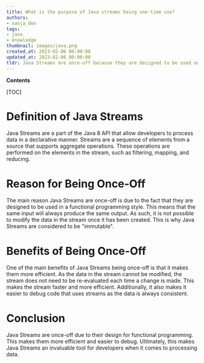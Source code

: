 ```yaml
---
title: What is the purpose of Java streams being one-time use?
authors:
- nanja_dev
tags:
- java
- knowledge
thumbnail: images/java.png
created_at: 2023-02-06 00:00:00
updated_at: 2023-02-06 00:00:00
tldr: Java Streams are once-off because they are designed to be used only once and cannot be reused.
---
```


**Contents**

[TOC]

# Definition of Java Streams
Java Streams are a part of the Java 8 API that allow developers to process data in a declarative manner. Streams are a sequence of elements from a source that supports aggregate operations. These operations are performed on the elements in the stream, such as filtering, mapping, and reducing.

# Reason for Being Once-Off
The main reason Java Streams are once-off is due to the fact that they are designed to be used in a functional programming style. This means that the same input will always produce the same output. As such, it is not possible to modify the data in the stream once it has been created. This is why Java Streams are considered to be "immutable".

# Benefits of Being Once-Off
One of the main benefits of Java Streams being once-off is that it makes them more efficient. As the data in the stream cannot be modified, the stream does not need to be re-evaluated each time a change is made. This makes the stream faster and more efficient. Additionally, it also makes it easier to debug code that uses streams as the data is always consistent.

# Conclusion
Java Streams are once-off due to their design for functional programming. This makes them more efficient and easier to debug. Ultimately, this makes Java Streams an invaluable tool for developers when it comes to processing data.
